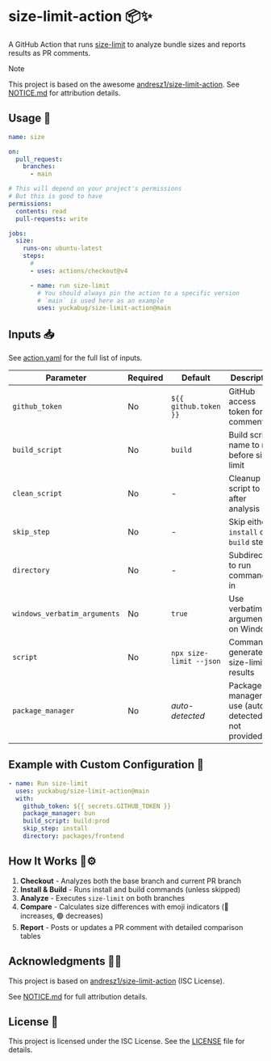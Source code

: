 # size-limit-action 📦✨

A GitHub Action that runs [size-limit](https://github.com/ai/size-limit) to analyze bundle sizes and reports results as PR comments.

> [!NOTE]
> This project is based on the awesome [andresz1/size-limit-action](https://github.com/andresz1/size-limit-action).
> See [NOTICE.md](NOTICE.md) for attribution details.

## Usage 🚀

```yaml
name: size

on:
  pull_request:
    branches:
      - main

# This will depend on your project's permissions
# But this is good to have
permissions:
  contents: read
  pull-requests: write

jobs:
  size:
    runs-on: ubuntu-latest
    steps:
      #
      - uses: actions/checkout@v4

      - name: run size-limit
        # You should always pin the action to a specific version
        # `main` is used here as an example
        uses: yuckabug/size-limit-action@main
```

## Inputs 📥

See [action.yaml](action.yaml) for the full list of inputs.

| Parameter                    | Required | Default                 | Description                                            | Example                              |
| ---------------------------- | -------- | ----------------------- | ------------------------------------------------------ | ------------------------------------ |
| `github_token`               | No       | `${{ github.token }}`   | GitHub access token for PR comments                    | `${{ secrets.GITHUB_TOKEN }}`        |
| `build_script`               | No       | `build`                 | Build script name to run before size-limit             | `build`                              |
| `clean_script`               | No       | -                       | Cleanup script to run after analysis                   | `clean`                              |
| `skip_step`                  | No       | -                       | Skip either `install` or `build` step                  | `install` or `build`                 |
| `directory`                  | No       | -                       | Subdirectory to run commands in                        | `packages/app`                       |
| `windows_verbatim_arguments` | No       | `true`                  | Use verbatim arguments on Windows                      | `true`                               |
| `script`                     | No       | `npx size-limit --json` | Command to generate size-limit results                 | `npx size-limit --json`              |
| `package_manager`            | No       | _auto-detected_         | Package manager to use (auto-detected if not provided) | `bun`, `npm`, `yarn`, `pnpm`, `deno` |

## Example with Custom Configuration 🎯

```yaml
- name: Run size-limit
  uses: yuckabug/size-limit-action@main
  with:
    github_token: ${{ secrets.GITHUB_TOKEN }}
    package_manager: bun
    build_script: build:prod
    skip_step: install
    directory: packages/frontend
```

## How It Works 🤔⚙️

1. **Checkout** - Analyzes both the base branch and current PR branch
2. **Install & Build** - Runs install and build commands (unless skipped)
3. **Analyze** - Executes `size-limit` on both branches
4. **Compare** - Calculates size differences with emoji indicators (🔴 increases, 🟢 decreases)
5. **Report** - Posts or updates a PR comment with detailed comparison tables

## Acknowledgments 🙏💚

This project is based on [andresz1/size-limit-action](https://github.com/andresz1/size-limit-action) (ISC License).

See [NOTICE.md](NOTICE.md) for full attribution details.

## License 📜

This project is licensed under the ISC License. See the [LICENSE](LICENSE) file for details.
